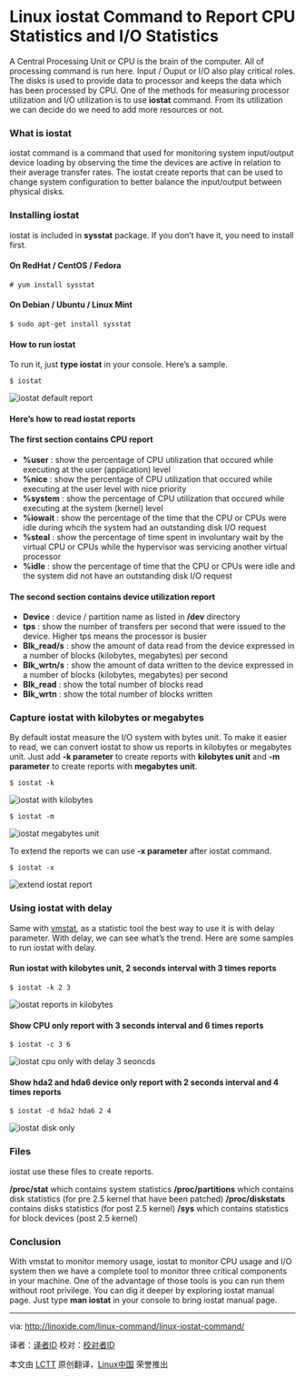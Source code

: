 Linux iostat Command to Report CPU Statistics and I/O Statistics
================================================================================
A Central Processing Unit or CPU is the brain of the computer. All of processing command is run here. Input / Ouput or I/O also play critical roles. The disks is used to provide data to processor and keeps the data which has been processed by CPU. One of the methods for measuring processor utilization and I/O utilization is to use **iostat** command. From its utilization we can decide do we need to add more resources or not.

### What is iostat ###

iostat command is a command that used for monitoring system input/output device loading by observing the time the devices are active in relation to their average transfer rates. The iostat create reports that can be used to change system configuration to better balance the input/output between physical disks.

### Installing iostat ###

iostat is included in **sysstat** package. If you don’t have it, you need to install first.

#### On RedHat / CentOS / Fedora ####

    # yum install sysstat

#### On Debian / Ubuntu / Linux Mint ####

    $ sudo apt-get install sysstat

#### How to run iostat ####

To run it, just **type iostat** in your console. Here’s a sample.

    $ iostat

![iostat default report](http://linoxide.com/wp-content/uploads/2013/12/iostat_default.png)

#### Here’s how to read iostat reports ####

#### The first section contains CPU report ####

- **%user** : show the percentage of CPU utilization that occured while executing at the user (application) level
- **%nice** : show the percentage of CPU utilization that occured while executing at the user level with nice priority
- **%system** : show the percentage of CPU utilization that occured while executing at the system (kernel) level
- **%iowait** : show the percentage of the time that the CPU or CPUs were idle during whcih the system had an outstanding disk I/O request
- **%steal** : show the percentage of time spent in involuntary wait by the virtual CPU or CPUs while the hypervisor was servicing another virtual processor
- **%idle** : show the percentage of time that the CPU or CPUs were idle and the system did not have an outstanding disk I/O request

#### The second section contains device utilization report ####

- **Device** : device / partition name as listed in **/dev** directory
- **tps** : show the number of transfers per second that were issued to the device. Higher tps means the processor is busier
- **Blk_read/s** : show the amount of data read from the device expressed in a number of blocks (kilobytes, megabytes) per second
- **Blk_wrtn/s** : show the amount of data written to the device expressed in a number of blocks (kilobytes, megabytes) per second
- **Blk_read** : show the total number of blocks read
- **Blk_wrtn** : show the total number of blocks written

### Capture iostat with kilobytes or megabytes ###

By default iostat measure the I/O system with bytes unit. To make it easier to read, we can convert iostat to show us reports in kilobytes or megabytes unit. Just add **-k parameter** to create reports with **kilobytes unit** and **-m parameter** to create reports with **megabytes unit**.

    $ iostat -k

![iostat with kilobytes](http://linoxide.com/wp-content/uploads/2013/12/iostat_k.png)

    $ iostat -m

![iostat megabytes unit](http://linoxide.com/wp-content/uploads/2013/12/iostat_m.png)

To extend the reports we can use **-x parameter** after iostat command.

    $ iostat -x

![extend iostat report](http://linoxide.com/wp-content/uploads/2013/12/iostat_x.png)

### Using iostat with delay ###

Same with [vmstat][1], as a statistic tool the best way to use it is with delay parameter. With delay, we can see what’s the trend. Here are some samples to run iostat with delay.

#### Run iostat with kilobytes unit, 2 seconds interval with 3 times reports ####

    $ iostat -k 2 3

![iostat reports in kilobytes](http://linoxide.com/wp-content/uploads/2013/12/iostat_k_2_3.png)

#### Show CPU only report with 3 seconds interval and 6 times reports ####

    $ iostat -c 3 6

![iostat cpu only with delay 3 seoncds](http://linoxide.com/wp-content/uploads/2013/12/iostat_c_3_6.png)

#### Show hda2 and hda6 device only report with 2 seconds interval and 4 times reports ####

    $ iostat -d hda2 hda6 2 4

![iostat disk only](http://linoxide.com/wp-content/uploads/2013/12/iostat_d_hda2_hda6_2_4.png)

### Files ###

iostat use these files to create reports.

**/proc/stat** which contains system statistics
**/proc/partitions** which contains disk statistics (for pre 2.5 kernel that have been patched)
**/proc/diskstats** contains disks statistics (for post 2.5 kernel)
**/sys** which contains statistics for block devices (post 2.5 kernel)

### Conclusion ###

With vmstat to monitor memory usage, iostat to monitor CPU usage and I/O system then we have a complete tool to monitor three critical components in your machine. One of the advantage of those tools is you can run them without root privilege. You can dig it deeper by exploring iostat manual page. Just type **man iostat** in your console to bring iostat manual page.

--------------------------------------------------------------------------------

via: http://linoxide.com/linux-command/linux-iostat-command/

译者：[译者ID](https://github.com/译者ID) 校对：[校对者ID](https://github.com/校对者ID)

本文由 [LCTT](https://github.com/LCTT/TranslateProject) 原创翻译，[Linux中国](http://linux.cn/) 荣誉推出

[1]:http://linoxide.com/linux-command/linux-vmstat-command-tool-report-virtual-memory-statistics/